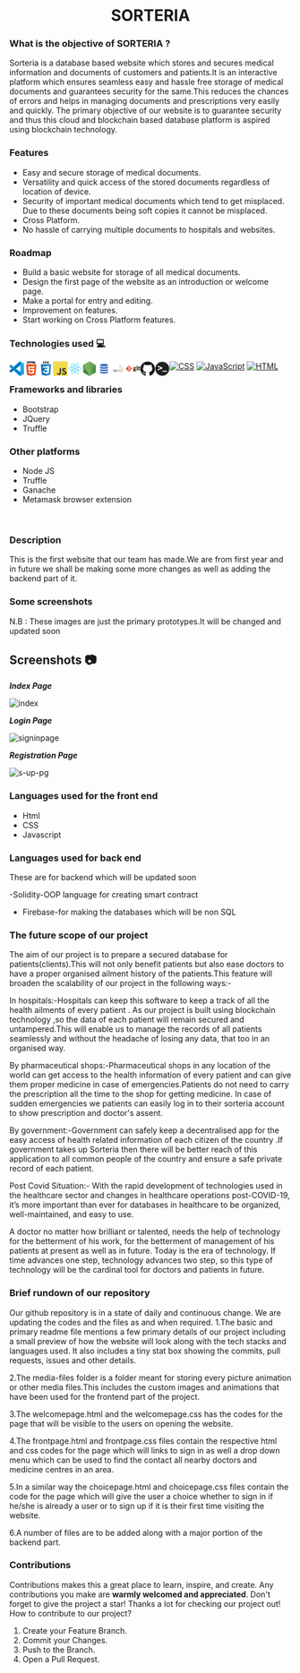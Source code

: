 #   <h1 align="center">SORTERIA</h1>

### What is the objective of SORTERIA ? 
Sorteria is a database based website which stores and secures medical information and documents of customers and patients.It is an interactive platform which ensures seamless easy and hassle free storage of medical documents and guarantees security for the same.This reduces the chances of errors and helps in managing  documents  and prescriptions very easily and quickly. The primary objective of our website is to guarantee security and thus this cloud and blockchain  based database platform is aspired using blockchain technology.
<br/>

### Features

- Easy and secure storage of medical documents.
- Versatility and quick access of the stored documents regardless of location of device.
- Security of important medical documents which tend to get misplaced. Due to these documents being soft copies it cannot be misplaced.
- Cross Platform.
- No hassle of carrying multiple documents to hospitals and websites.

### Roadmap

- Build a basic website for storage of all medical documents.
- Design the first page of the website as an introduction or welcome page.
- Make a portal for entry and editing.
- Improvement on features.
-  Start working on Cross Platform features.

### Technologies used 💻
<a href="https://github.com/search?q=user%3ADenverCoder1+is%3Arepo+language%3Acss"><img alt="CSS" src="https://img.shields.io/badge/CSS%20-%231572B6.svg?logo=css3&logoColor=white"></a>
 <a href="https://github.com/search?q=user%3ADenverCoder1+is%3Arepo+language%3Ajavascript"><img alt="JavaScript" src="https://img.shields.io/badge/JavaScript%20-%23F7DF1E.svg?logo=javascript&logoColor=red"></a>
 <a href="https://github.com/search?q=user%3ADenverCoder1+is%3Arepo+language%3Ahtml"><img alt="HTML" src="https://img.shields.io/badge/HTML%20-%23E34F26.svg?logo=html5&logoColor=white"></a>
 <img align="left" alt="Visual Studio Code" width="26px" src="https://raw.githubusercontent.com/github/explore/80688e429a7d4ef2fca1e82350fe8e3517d3494d/topics/visual-studio-code/visual-studio-code.png" />
<img align="left" alt="HTML5" width="26px" src="https://raw.githubusercontent.com/github/explore/80688e429a7d4ef2fca1e82350fe8e3517d3494d/topics/html/html.png" />
<img align="left" alt="CSS3" width="26px" src="https://raw.githubusercontent.com/github/explore/80688e429a7d4ef2fca1e82350fe8e3517d3494d/topics/css/css.png" />
<img align="left" alt="JavaScript" width="26px" src="https://raw.githubusercontent.com/github/explore/80688e429a7d4ef2fca1e82350fe8e3517d3494d/topics/javascript/javascript.png" />
<img align="left" alt="React" width="26px" src="https://raw.githubusercontent.com/github/explore/80688e429a7d4ef2fca1e82350fe8e3517d3494d/topics/react/react.png" />
<img align="left" alt="Node.js" width="26px" src="https://raw.githubusercontent.com/github/explore/80688e429a7d4ef2fca1e82350fe8e3517d3494d/topics/nodejs/nodejs.png" />
<img align="left" alt="SQL" width="26px" src="https://raw.githubusercontent.com/github/explore/80688e429a7d4ef2fca1e82350fe8e3517d3494d/topics/sql/sql.png" />
<img align="left" alt="MySQL" width="26px" src="https://raw.githubusercontent.com/github/explore/80688e429a7d4ef2fca1e82350fe8e3517d3494d/topics/mysql/mysql.png" />
<img align="left" alt="Git" width="26px" src="https://raw.githubusercontent.com/github/explore/80688e429a7d4ef2fca1e82350fe8e3517d3494d/topics/git/git.png" />
<img align="left" alt="GitHub" width="26px" src="https://raw.githubusercontent.com/github/explore/78df643247d429f6cc873026c0622819ad797942/topics/github/github.png" />
<img align="left" alt="Terminal" width="26px" src="https://raw.githubusercontent.com/github/explore/80688e429a7d4ef2fca1e82350fe8e3517d3494d/topics/terminal/terminal.png" />





### Frameworks and libraries

- Bootstrap
- JQuery
- Truffle
### Other platforms 
- Node JS
- Truffle
- Ganache
- Metamask browser extension
 <br/>

### Description
This is the first website that our team has made.We are from first year and in future we shall be making some more changes as well as adding the backend part of it.

### Some screenshots 
N.B : These images are just the primary prototypes.It will be changed and updated soon


## Screenshots 📷

_**Index Page**_

![index](https://user-images.githubusercontent.com/94730769/155836272-8575d1ed-90f0-400a-8bdb-cdfe0f2f9980.PNG)

_**Login Page**_

![signinpage](https://user-images.githubusercontent.com/94730769/154798761-b92ef9f6-a82d-4cf6-8317-2843c884e6a2.PNG)

_**Registration Page**_

![s-up-pg](https://user-images.githubusercontent.com/94730769/155841828-cd4e7c7e-fc5d-4218-8545-6573fff30e5f.PNG)

### Languages used for the front end

- Html
- CSS
- Javascript
### Languages used for back end
These are for backend which will be updated soon

-Solidity-OOP language for creating smart contract
- Firebase-for making the databases which will be non SQL

### The future scope of our project

The aim of our project is to prepare a secured database for patients(clients).This will not only benefit patients but also ease doctors to have a proper organised ailment history of the patients.This  feature will broaden the scalability of our project in the following ways:-

In hospitals:-Hospitals can keep this software   to keep a track of all the health ailments of every patient . As our project is built using blockchain technology ,so the data of each patient will remain secured and untampered.This will enable us to manage the records of all patients seamlessly and without the headache of losing any data, that too in an organised way.

By pharmaceutical shops:-Pharmaceutical shops in any location of the world can get access to the health information of every patient and can give them proper medicine in case of emergencies.Patients do not need to carry the prescription all the time to the shop for getting medicine. In case of sudden emergencies we patients can easily log in to their sorteria account to show prescription and doctor's assent.

By government:-Government can safely keep a decentralised app for the easy access of health related information of each citizen of the country .If government takes up Sorteria then there will be better reach of this application to all common people of the country and ensure a safe private record of each patient.

Post Covid Situation:- With the rapid development of technologies used in the healthcare sector and changes in healthcare operations post-COVID-19, it’s more important than ever for databases in healthcare to be organized, well-maintained, and easy to use. 

A doctor no matter how brilliant or talented, needs the help of technology for the betterment of his work, for the betterment of management of his patients at present as well as in future. Today is the era of technology. If time advances one step, technology advances two step, so this type of technology will be the cardinal tool for doctors and patients in future.


### Brief rundown of our repository
Our github repository is in a state of daily and continuous change. We are updating the codes and the files as and when required. 
1.The basic and primary readme file mentions a few primary details of our project including a small preview of how the website will look along with the tech stacks and languages used. It also includes a tiny stat box showing the commits, pull requests, issues and other details.

2.The media-files folder is a folder meant for storing every picture animation or other media files.This includes the custom images and animations that have been used for the frontend part of the project.

3.The welcomepage.html and the welcomepage.css has the codes for the page that will be visible to the users on opening the website.

4.The frontpage.html and frontpage.css files contain the respective html and css codes for the page which will links to sign in as well a drop down menu which can be used to find the contact all nearby doctors and medicine centres in an area.

5.In a similar way the choicepage.html and choicepage.css files contain the code for the page which will give the user a choice whether to sign in if he/she is already a user or to sign up if it is their first time visiting the website.

6.A number of files are to be added along with a major portion of the backend part.

### Contributions 


Contributions makes this a great place to learn, inspire, and create. Any contributions you make are **warmly welcomed and appreciated**.
Don't forget to give the project a star! Thanks a lot for checking our project out!
How to contribute to our project?
1. Create your Feature Branch.
2. Commit your Changes.
3. Push to the Branch.
4. Open a Pull Request.
